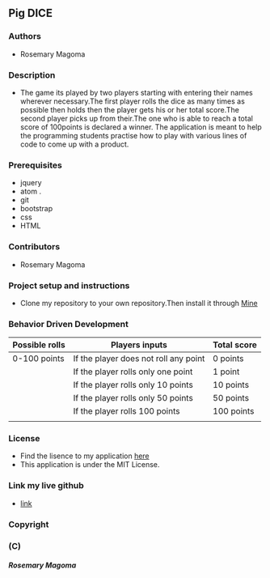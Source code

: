 ## Pig DICE

### Authors
* Rosemary Magoma

### Description
* The game its played by two players starting with entering their names wherever necessary.The first player rolls the dice as many times as possible then holds then the player gets his or her total score.The second player picks up from their.The one who is able to reach a total score of 100points is declared a winner. The application is meant to help the programming students practise how to play with various lines of code to come up with a product.

### Prerequisites
* jquery
* atom .
* git
* bootstrap
* css
* HTML

### Contributors
* Rosemary Magoma

### Project setup and instructions
* Clone my repository to your own repository.Then install it through [Mine](https://github.com/Rosemarymagoma/pig-dice)

### Behavior Driven Development
|  Possible rolls      |  Players inputs                         |  Total score       |
|----------------------|-----------------------------------------|--------------------|
|  0-100 points        |  If the player does not roll any point  | 0 points           |
|                      |  If the player rolls only one point     | 1 point            |
|                      |  If the player rolls only 10 points     | 10 points          |
|                      |  If the player rolls only 50 points     | 50 points          |
|                      |  If the player rolls 100 points         | 100 points         |
|                      |                                         |                    |       
                                                               

### License
* Find the lisence to my application [here](https://choosealicense.com/licenses/mit/)
* This application is under the MIT License.

### Link my live github
* [link](https://github.com/Rosemarymagoma/pig-dice)

### Copyright
### (C)
##### Rosemary Magoma
